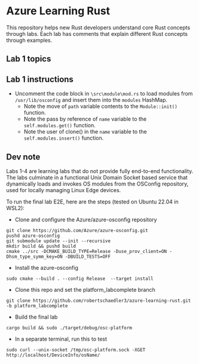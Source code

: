 # Azure Learning Rust

This repository helps new Rust developers understand core Rust concepts through labs. Each lab has comments that explain different Rust concepts through examples. 

## Lab 1 topics


## Lab 1 instructions
- Uncomment the code block in `\src\module\mod.rs` to load modules from `/usr/lib/osconfig` and insert them into the `modules` HashMap.
  - Note the move of `path` variable contents to the `Module::init()` function.
  - Note the pass by reference of `name` variable to the `self.modules.get()` function.
  - Note the user of clone() in the `name` variable to the `self.modules.insert()` function.


## Dev note
Labs 1-4 are learning labs that do not provide fully end-to-end functionality. The labs culminate in a functional Unix Domain Socket based service that dynamically loads and invokes OS modules from the OSConfig repository, used for locally managing Linux Edge devices. 

To run the final lab E2E, here are the steps (tested on Ubuntu 22.04 in WSL2):
- Clone and configure the Azure/azure-osconfig repository
 
```
git clone https://github.com/Azure/azure-osconfig.git
pushd azure-osconfig
git submodule update --init --recursive
mkdir build && pushd build
cmake ../src -DCMAKE_BUILD_TYPE=Release -Duse_prov_client=ON -Dhsm_type_symm_key=ON -DBUILD_TESTS=OFF
```

- Install the azure-osconfig

`sudo cmake --build . --config Release  --target install`
 
- Clone this repo and set the platform_labcomplete branch

`git clone https://github.com/robertschaedler3/azure-learning-rust.git -b platform_labcomplete`
   
- Build the final lab

`cargo build && sudo ./target/debug/osc-platform`

- In a separate terminal, run this to test

`sudo curl --unix-socket /tmp/osc-platform.sock -XGET http://localhost/DeviceInfo/osName/`
